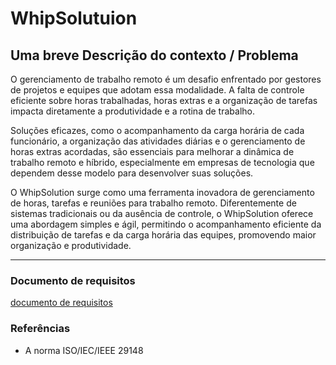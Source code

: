 # WhipSolutuion

## Uma breve Descrição do contexto / Problema

O gerenciamento de trabalho remoto é um desafio enfrentado por gestores de projetos e equipes que adotam essa modalidade. A falta de controle eficiente sobre horas trabalhadas, horas extras e a organização de tarefas impacta diretamente a produtividade e a rotina de trabalho.

Soluções eficazes, como o acompanhamento da carga horária de cada funcionário, a organização das atividades diárias e o gerenciamento de horas extras acordadas, são essenciais para melhorar a dinâmica de trabalho remoto e híbrido, especialmente em empresas de tecnologia que dependem desse modelo para desenvolver suas soluções.

O WhipSolution surge como uma ferramenta inovadora de gerenciamento de horas, tarefas e reuniões para trabalho remoto. Diferentemente de sistemas tradicionais ou da ausência de controle, o WhipSolution oferece uma abordagem simples e ágil, permitindo o acompanhamento eficiente da distribuição de tarefas e da carga horária das equipes, promovendo maior organização e produtividade.

---

### **Documento de requisitos**

[documento de requisitos](https://docs.google.com/document/d/1TKfXlE-eiQxBH_9cZfViZGWaUZjPGp9gPNrqnia7Uw0/edit?usp=sharing)

### **Referências**
- A norma ISO/IEC/IEEE 29148 
